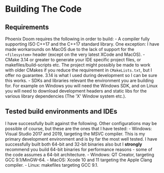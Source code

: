 # Building The Code

## Requirements

Phoenix Doom requires the following in order to build:
    - A compiler fully supporting ISO C++17 and the C++17 standard library. One exception: I have made workarounds on MacOS due to the lack of support for the `<filesystem>` header (except on the very latest XCode and MacOS).
    - CMake 3.14 or greater to generate your IDE specific project files, or makefiles/build-scripts etc. The project might possibly be made to work with older CMakes if you reduce the requirement in `CMakeLists.txt`, but I offer no guarantee. 3.14 is what I used during development so I can be sure this works.
    - SDKs and libraries relevant the environment you are building for. For example on Windows you will need the Windows SDK, and on Linux you will need to download development headers and static libs for the various library dependencies (The 'X' Window system etc.).

## Tested build environments and IDEs

I have successfully built against the following. Other configurations may be possible of course, but these are the ones that I have tested:
    - Windows: Visual Studio 2017 and 2019, targeting the MSVC compiler. This is my primary development environment and is by far the most well tested. I have successfully built both 64-bit and 32-bit binaries also but I **strongly** recommend you build 64-bit binaries for performance reasons - some of the code assumes a 64-bit architecture.
    - Windows: QT Creator, targeting GCC 9.1/MinGW-64.
    - MacOS: Xcode 10 and 11 targeting the Apple Clang compiler.
    - Linux: makefiles targeting GCC 9.1.
